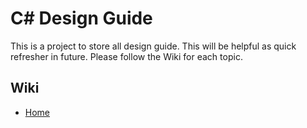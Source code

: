 ﻿C# Design Guide
=================

This is a project to store all design guide. This will be helpful as quick refresher in future.  Please follow the Wiki for each topic.

## Wiki

* [Home](https://github.com/anandtpatel/CSharpCode/wiki)
